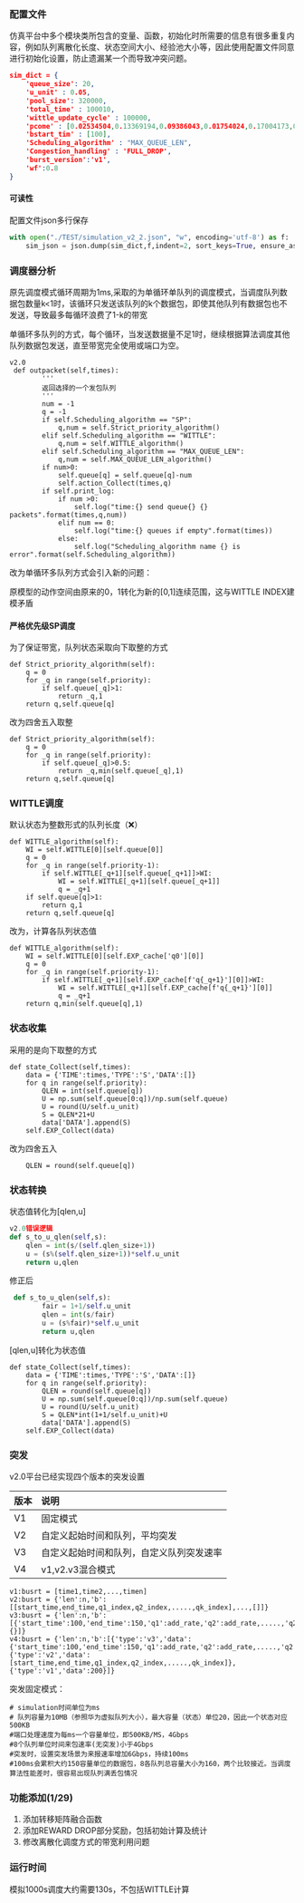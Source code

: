 ### 配置文件

仿真平台中多个模块类所包含的变量、函数，初始化时所需要的信息有很多重复内容，例如队列离散化长度、状态空间大小、经验池大小等，因此使用配置文件同意进行初始化设置，防止遗漏某一个而导致冲突问题。

```json
sim_dict = {
    'queue_size': 20,
    'u_unit' : 0.05,
    'pool_size': 320000,
    'total_time' : 100010,
    'wittle_update_cycle' : 100000,
    'pcome' : [0.02534504,0.13369194,0.09386043,0.01754024,0.17004173,0.2459021,0.03012342,0.0451653 ],
    'bstart_tim' : [100],
    'Scheduling_algorithm' : "MAX_QUEUE_LEN",
    'Congestion_handling' : 'FULL_DROP',
    'burst_version':'v1',
    'wf':0.8
}

```

#### 可读性

配置文件json多行保存

```python
with open("./TEST/simulation_v2_2.json", "w", encoding='utf-8') as f:
    sim_json = json.dump(sim_dict,f,indent=2, sort_keys=True, ensure_ascii=False)
```



### 调度器分析

原先调度模式循环周期为1ms,采取的为单循环单队列的调度模式，当调度队列数据包数量k<1时，该循环只发送该队列的k个数据包，即使其他队列有数据包也不发送，导致最多每循环浪费了1-k的带宽

单循环多队列的方式，每个循环，当发送数据量不足1时，继续根据算法调度其他队列数据包发送，直至带宽完全使用或端口为空。

```
v2.0
 def outpacket(self,times):
        '''
        返回选择的一个发包队列
        '''
        num = -1
        q = -1
        if self.Scheduling_algorithm == "SP":
            q,num = self.Strict_priority_algorithm()
        elif self.Scheduling_algorithm == "WITTLE":
            q,num = self.WITTLE_algorithm()
        elif self.Scheduling_algorithm == "MAX_QUEUE_LEN":
            q,num = self.MAX_QUEUE_LEN_algorithm()
        if num>0:
            self.queue[q] = self.queue[q]-num
            self.action_Collect(times,q)
        if self.print_log:
            if num >0:
                self.log("time:{} send queue{} {} packets".format(times,q,num))
            elif num == 0:
                self.log("time:{} queues if empty".format(times))
            else:
                self.log("Scheduling_algorithm name {} is error".format(self.Scheduling_algorithm))
```

改为单循环多队列方式会引入新的问题：

原模型的动作空间由原来的0，1转化为新的[0,1]连续范围，这与WITTLE INDEX建模矛盾

#### 严格优先级SP调度

为了保证带宽，队列状态采取向下取整的方式

```
def Strict_priority_algorithm(self):
    q = 0
    for _q in range(self.priority):
        if self.queue[_q]>1:
            return _q,1
    return q,self.queue[q]
```

改为四舍五入取整

```
def Strict_priority_algorithm(self):
    q = 0
    for _q in range(self.priority):
        if self.queue[_q]>0.5:
            return _q,min(self.queue[_q],1)
    return q,self.queue[q]
```

### WITTLE调度

默认状态为整数形式的队列长度（❌）

```
def WITTLE_algorithm(self):
    WI = self.WITTLE[0][self.queue[0]]
    q = 0
    for _q in range(self.priority-1):
        if self.WITTLE[_q+1][self.queue[_q+1]]>WI:
            WI = self.WITTLE[_q+1][self.queue[_q+1]]
            q = _q+1
    if self.queue[q]>1:
        return q,1
    return q,self.queue[q]
```

改为，计算各队列状态值

```
def WITTLE_algorithm(self):
    WI = self.WITTLE[0][self.EXP_cache['q0'][0]]
    q = 0
    for _q in range(self.priority-1):
        if self.WITTLE[_q+1][self.EXP_cache[f'q{_q+1}'][0]]>WI:
            WI = self.WITTLE[_q+1][self.EXP_cache[f'q{_q+1}'][0]]
            q = _q+1
    return q,min(self.queue[q],1)
```



### 状态收集

采用的是向下取整的方式

```
def state_Collect(self,times):
    data = {'TIME':times,'TYPE':'S','DATA':[]}
    for q in range(self.priority):
        QLEN = int(self.queue[q])
        U = np.sum(self.queue[0:q])/np.sum(self.queue)
        U = round(U/self.u_unit)
        S = QLEN*21+U
        data['DATA'].append(S)
    self.EXP_Collect(data)
```

改为四舍五入

```
    QLEN = round(self.queue[q])	
```

### 状态转换

状态值转化为[qlen,u]

```python
v2.0错误逻辑
def s_to_u_qlen(self,s):
    qlen = int(s/(self.qlen_size+1))
    u = (s%(self.qlen_size+1))*self.u_unit
    return u,qlen
```

修正后

```python
 def s_to_u_qlen(self,s):
        fair = 1+1/self.u_unit
        qlen = int(s/fair)
        u = (s%fair)*self.u_unit
        return u,qlen
```

[qlen,u]转化为状态值

```
def state_Collect(self,times):
    data = {'TIME':times,'TYPE':'S','DATA':[]}
    for q in range(self.priority):
        QLEN = round(self.queue[q])
        U = np.sum(self.queue[0:q])/np.sum(self.queue)
        U = round(U/self.u_unit)
        S = QLEN*int(1+1/self.u_unit)+U
        data['DATA'].append(S)
    self.EXP_Collect(data)
```

### 突发

v2.0平台已经实现四个版本的突发设置

| 版本 | 说明                                     |
| ---- | :--------------------------------------- |
| V1   | 固定模式                                 |
| V2   | 自定义起始时间和队列，平均突发           |
| V3   | 自定义起始时间和队列，自定义队列突发速率 |
| V4   | v1,v2.v3混合模式                         |

```
v1:busrt = [time1,time2,...,timen]
v2:busrt = {'len':n,'b':[[start_time,end_time,q1_index,q2_index,.....,qk_index],...,[]]}
v3:busrt = {'len':n,'b':[{'start_time':100,'end_time':150,'q1':add_rate,'q2':add_rate,.....,'q2':add_rate},...,{}]}
v4:busrt = {'len':n,'b':[{'type':'v3','data':{'start_time':100,'end_time':150,'q1':add_rate,'q2':add_rate,.....,'q2':add_rate}},{'type':'v2','data':[start_time,end_time,q1_index,q2_index,.....,qk_index]},{'type':'v1','data':200}]}
```

突发固定模式：

```
# simulation时间单位为ms
# 队列容量为10MB（参照华为虚拟队列大小），最大容量（状态）单位20，因此一个状态对应500KB
#端口处理速度为每ms一个容量单位，即500KB/MS，4Gbps
#8个队列单位时间来包速率(无突发)小于4Gbps
#突发时，设置突发场景为来报速率增加6Gbps，持续100ms
#100ms会累积大约150容量单位的数据包，8各队列总容量大小为160，两个比较接近。当调度算法性能差时，很容易出现队列满丢包情况
```

### 功能添加(1/29)

1. 添加转移矩阵融合函数
2. 添加REWARD DROP部分奖励，包括初始计算及统计
3. 修改离散化调度方式的带宽利用问题

### 运行时间

模拟1000s调度大约需要130s，不包括WITTLE计算
